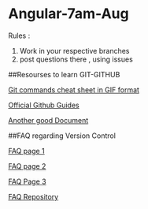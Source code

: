 # Angular-7am-Aug

Rules : 

1. Work in your respective branches
2. post questions there , using issues

##Resourses to learn GIT-GITHUB

[Git commands cheat sheet in GIF format](https://khaledmohammed000.github.io/Git-Cheat-Sheet-using-gifs/)

[Official Github Guides](https://guides.github.com/)

[Another good Document](https://www.atlassian.com/git/)

##FAQ regarding Version Control

[FAQ page 1](https://github.com/khaledMohammed000/Notes-Reflections/blob/master/lesson%201)

[FAQ page 2](https://github.com/khaledMohammed000/Notes-Reflections/blob/master/lesson%202)

[FAQ Page 3](https://github.com/khaledMohammed000/Notes-Reflections/blob/master/lesson%203)

[FAQ Repository](https://github.com/khaledMohammed000/Learn-GIT)
